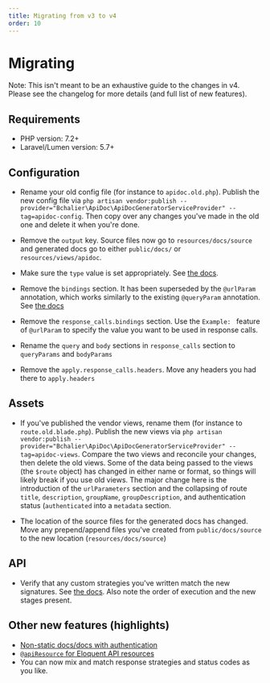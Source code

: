 ```yaml
---
title: Migrating from v3 to v4
order: 10
---
```


# Migrating
Note: This isn't meant to be an exhaustive guide to the changes in v4. Please see the changelog for more details (and full list of new features).

## Requirements
- PHP version: 7.2+
- Laravel/Lumen version: 5.7+

## Configuration 
- Rename your old config file (for instance to `apidoc.old.php`). Publish the new config file via `php artisan vendor:publish --provider="Bchalier\ApiDoc\ApiDocGeneratorServiceProvider" --tag=apidoc-config`. Then copy over any changes you've made in the old one and delete it when you're done.

- Remove the `output` key. Source files now go to `resources/docs/source` and generated docs go to either `public/docs/` or `resources/views/apidoc`.

- Make sure the `type` value is set appropriately. See [the docs](/docs/laravel-apidoc-generator/getting-started/configuration). 

- Remove the `bindings` section. It has been superseded by the `@urlParam` annotation, which works similarly to the existing `@queryParam` annotation. See [the docs](/docs/laravel-apidoc-generator/getting-started/documenting-your-api)

- Remove the `response_calls.bindings` section. Use the `Example: ` feature of `@urlParam` to specify the value you want to be used in response calls.

- Rename the `query` and `body` sections in `response_calls` section to `queryParams` and `bodyParams`

- Remove the `apply.response_calls.headers`. Move any headers you had there to `apply.headers` 

## Assets
- If you've published the vendor views, rename them (for instance to `route.old.blade.php`). Publish the new views via `php artisan vendor:publish --provider="Bchalier\ApiDoc\ApiDocGeneratorServiceProvider" --tag=apidoc-views`. Compare the two views and reconcile your changes, then delete the old views. Some of the data being passed to the views (the `$route` object) has changed in either name or format, so things will likely break if you use old views.
The major change here is the introduction of the `urlParameters` section and the collapsing of route `title`, `description`, `groupName`, `groupDescription`, and authentication status (`authenticated` into a `metadata` section.

- The location of the source files for the generated docs has changed. Move any prepend/append files you've created from `public/docs/source` to the new location (`resources/docs/source`)

## API
- Verify that any custom strategies you've written match the new signatures. See [the docs](/docs/laravel-apidoc-generator/extending/plugins). Also note the order of execution and the new stages present.

## Other new features (highlights)
- [Non-static docs/docs with authentication](/docs/laravel-apidoc-generator/getting-started/configuration)
- [`@apiResource` for Eloquent API resources](/docs/laravel-apidoc-generator/getting-started/documenting-your-api)
- You can now mix and match response strategies and status codes as you like.
